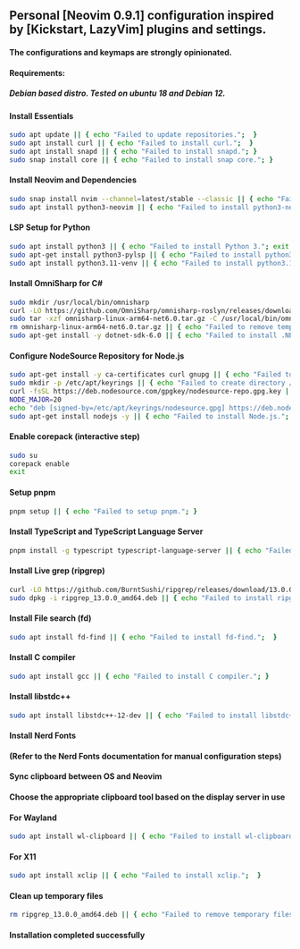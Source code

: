 ## Personal [Neovim 0.9.1] configuration inspired by [Kickstart, LazyVim] plugins and settings.
#### The configurations and keymaps are strongly opinionated.

#### Requirements:
##### Debian based distro. Tested on ubuntu 18 and Debian 12.

#### Install Essentials
```bash
sudo apt update || { echo "Failed to update repositories.";  }
sudo apt install curl || { echo "Failed to install curl.";  }
sudo apt install snapd || { echo "Failed to install snapd."; }
sudo snap install core || { echo "Failed to install snap core."; }
```

#### Install Neovim and Dependencies
```bash
sudo snap install nvim --channel=latest/stable --classic || { echo "Failed to install nvim via snap."; }
sudo apt install python3-neovim || { echo "Failed to install python3-neovim."; }
```

#### LSP Setup for Python
```bash
sudo apt install python3 || { echo "Failed to install Python 3."; exit 1; }
sudo apt-get install python3-pylsp || { echo "Failed to install python3-pylsp."; }
sudo apt install python3.11-venv || { echo "Failed to install python3.11-venv."; }
```

#### Install OmniSharp for C#
```bash
sudo mkdir /usr/local/bin/omnisharp
curl -LO https://github.com/OmniSharp/omnisharp-roslyn/releases/download/v1.39.10/omnisharp-linux-arm64-net6.0.tar.gz || { echo "Failed to download OmniSharp.";  }
sudo tar -xzf omnisharp-linux-arm64-net6.0.tar.gz -C /usr/local/bin/omnisharp || { echo "Failed to extract OmniSharp."; }
rm omnisharp-linux-arm64-net6.0.tar.gz || { echo "Failed to remove temporary files."; }
sudo apt-get install -y dotnet-sdk-6.0 || { echo "Failed to install .NET SDK."; }
```

#### Configure NodeSource Repository for Node.js
```bash
sudo apt-get install -y ca-certificates curl gnupg || { echo "Failed to install required packages."; }
sudo mkdir -p /etc/apt/keyrings || { echo "Failed to create directory /etc/apt/keyrings."; }
curl -fsSL https://deb.nodesource.com/gpgkey/nodesource-repo.gpg.key | sudo gpg --dearmor -o /etc/apt/keyrings/nodesource.gpg || { echo "Failed to download and setup NodeSource GPG key.";  }
NODE_MAJOR=20
echo "deb [signed-by=/etc/apt/keyrings/nodesource.gpg] https://deb.nodesource.com/node_$NODE_MAJOR.x nodistro main" | sudo tee /etc/apt/sources.list.d/nodesource.list || { echo "Failed to add NodeSource repository."; }
sudo apt-get install nodejs -y || { echo "Failed to install Node.js."; exit 1; }
```

#### Enable corepack (interactive step)
```bash
sudo su
corepack enable
exit
```

#### Setup pnpm
```bash
pnpm setup || { echo "Failed to setup pnpm."; }
```

#### Install TypeScript and TypeScript Language Server
```bash
pnpm install -g typescript typescript-language-server || { echo "Failed to install TypeScript and TypeScript Language Server.";  }
```

#### Install Live grep (ripgrep)
```bash
curl -LO https://github.com/BurntSushi/ripgrep/releases/download/13.0.0/ripgrep_13.0.0_amd64.deb || { echo "Failed to download ripgrep.";  }
sudo dpkg -i ripgrep_13.0.0_amd64.deb || { echo "Failed to install ripgrep."; }
```

#### Install File search (fd)
```bash
sudo apt install fd-find || { echo "Failed to install fd-find.";  }
```

#### Install C compiler
```bash
sudo apt install gcc || { echo "Failed to install C compiler."; }
```

#### Install libstdc++
```bash
sudo apt install libstdc++-12-dev || { echo "Failed to install libstdc++-12-dev.";  }
```

#### Install Nerd Fonts
#### (Refer to the Nerd Fonts documentation for manual configuration steps)

#### Sync clipboard between OS and Neovim
#### Choose the appropriate clipboard tool based on the display server in use

#### For Wayland
```bash
sudo apt install wl-clipboard || { echo "Failed to install wl-clipboard."; }
```

#### For X11
```bash
sudo apt install xclip || { echo "Failed to install xclip.";  }
```

#### Clean up temporary files
```bash
rm ripgrep_13.0.0_amd64.deb || { echo "Failed to remove temporary files."; }
```

#### Installation completed successfully
